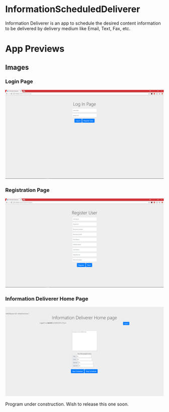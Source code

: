 # InformationScheduledDeliverer
Information Deliverer is an app to schedule the desired content information to be delivered by delivery medium like Email, Text, Fax, etc.

# App Previews
## Images
### Login Page
![](https://github.com/vivekVells/InformationScheduledDeliverer/blob/master/WebsiteBlock/memories/Login%20Page%20-%20v2.0.png)

### Registration Page
![](https://github.com/vivekVells/InformationScheduledDeliverer/blob/master/WebsiteBlock/memories/Register%20Page%20-%20v1.0.png)

### Information Deliverer Home Page
![](https://github.com/vivekVells/InformationScheduledDeliverer/blob/master/WebsiteBlock/memories/Information%20Deliverer%20Home%20Page%20-%20v2.0.png)




Program under construction. Wish to release this one soon.
